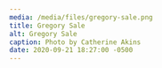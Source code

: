 ```yaml
---
media: /media/files/gregory-sale.png
title: Gregory Sale
alt: Gregory Sale
caption: Photo by Catherine Akins
date: 2020-09-21 18:27:00 -0500
---
```

